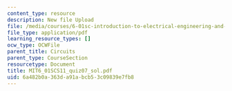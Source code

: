 ```yaml
---
content_type: resource
description: New file Upload
file: /media/courses/6-01sc-introduction-to-electrical-engineering-and-computer-science-i-spring-2011/6a482b0a363da91abcb53c09839e7fb8_MIT6_01SCS11_quiz07_sol.pdf
file_type: application/pdf
learning_resource_types: []
ocw_type: OCWFile
parent_title: Circuits
parent_type: CourseSection
resourcetype: Document
title: MIT6_01SCS11_quiz07_sol.pdf
uid: 6a482b0a-363d-a91a-bcb5-3c09839e7fb8
---
```

